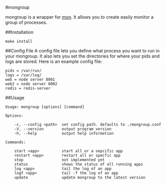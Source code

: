 #mongroup

mongroup is a wrapper for [mon](https://github.com/visionmedia/mon/).  It allows you to create easily monitor a group of processes.

##Installation

	make install

##Config File
A config file lets you define what process you want to run in your mongroup.  It also lets you set the directories for where your pids and logs are stored.  Here is an example config file:

	pids = /var/run/
	logs = /var/log/
	web = node server 8001
	web2 = node server 8002
	redis = redis-server

##Usage

	Usage: mongroup [options] [command]

	Options:

		-c, --config <path>  set config path. defaults to ./mongroup.conf
		-V, --version        output program version
		-h, --help           output help information

	Commands:

		start <app>          start all or a sepcific app 
		restart <app>        restart all or specfic app 
		stop                 not implemented yet 
		status               shows the status of all running apps 
		log <app>            tail the log of an app
		logf <app>           tail -f the log of an app
		update               update mongroup to the latest version
